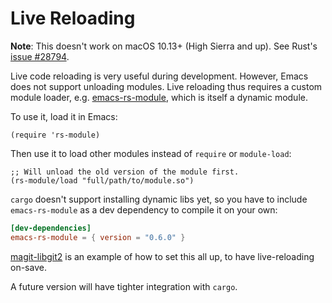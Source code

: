# Live Reloading

**Note**: This doesn't work on macOS 10.13+ (High Sierra and up). See Rust's [issue #28794](https://github.com/rust-lang/rust/issues/28794#issuecomment-368693049).

Live code reloading is very useful during development. However, Emacs does not support unloading modules. Live reloading thus requires a custom module loader, e.g. [emacs-rs-module](https://crates.io/crates/emacs-rs-module), which is itself a dynamic module.

To use it, load it in Emacs:

```emacs-lisp
(require 'rs-module)
```

Then use it to load other modules instead of `require` or `module-load`:

```emacs-lisp
;; Will unload the old version of the module first.
(rs-module/load "full/path/to/module.so")
```

`cargo` doesn't support installing dynamic libs yet, so you have to include `emacs-rs-module` as a dev dependency to compile it on your own:

```toml
[dev-dependencies]
emacs-rs-module = { version = "0.6.0" }
```

[magit-libgit2](https://github.com/ubolonton/magit-libgit2#interactive-development) is an example of how to set this all up, to have live-reloading on-save.

A future version will have tighter integration with `cargo`.
